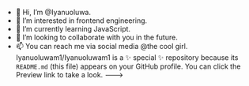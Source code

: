 - 👋 Hi, I’m @Iyanuoluwa.
- 👀 I’m interested in frontend engineering.
- 🌱 I’m currently learning JavaScript.
- 💞️ I’m looking to collaborate with you in the future.
- 📫 You can reach me via social media @the cool girl.
Iyanuoluwam1/Iyanuoluwam1 is a ✨ special ✨ repository because its `README.md` (this file) appears on your GitHub profile.
You can click the Preview link to take a look.
--->
